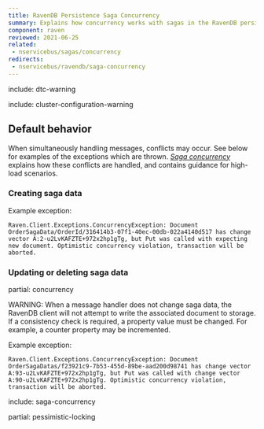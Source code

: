```yaml
---
title: RavenDB Persistence Saga Concurrency
summary: Explains how concurrency works with sagas in the RavenDB persister
component: raven
reviewed: 2021-06-25
related:
 - nservicebus/sagas/concurrency
redirects:
 - nservicebus/ravendb/saga-concurrency
---
```


include: dtc-warning

include: cluster-configuration-warning

## Default behavior

When simultaneously handling messages, conflicts may occur. See below for examples of the exceptions which are thrown. _[Saga concurrency](/nservicebus/sagas/concurrency.md)_ explains how these conflicts are handled, and contains guidance for high-load scenarios.

### Creating saga data

Example exception:

```
Raven.Client.Exceptions.ConcurrencyException: Document OrderSagaData/OrderId/316414b3-07f1-40ec-00db-022a4140d517 has change vector A:2-u2LvKAFZTE+972x2hp1gTg, but Put was called with expecting new document. Optimistic concurrency violation, transaction will be aborted.
```

### Updating or deleting saga data

partial: concurrency

WARNING: When a message handler does not change saga data, the RavenDB client will not attempt to write the associated document to storage. If a consistency check is required, a property value must be changed. For example, a counter property may be incremented.

Example exception:

```
Raven.Client.Exceptions.ConcurrencyException: Document OrderSagaDatas/f23921c9-7b53-455d-89be-aad200d98741 has change vector A:93-u2LvKAFZTE+972x2hp1gTg, but Put was called with change vector A:90-u2LvKAFZTE+972x2hp1gTg. Optimistic concurrency violation, transaction will be aborted.
```

include: saga-concurrency

partial: pessimistic-locking

